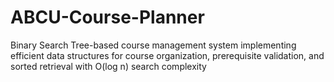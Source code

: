 # ABCU-Course-Planner
Binary Search Tree-based course management system implementing efficient data structures for course organization, prerequisite validation, and sorted retrieval with O(log n) search complexity

